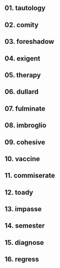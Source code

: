 ## 01. tautology

## 02. comity

## 03. foreshadow

## 04. exigent

## 05. therapy

## 06. dullard

## 07. fulminate

## 08. imbroglio

## 09. cohesive

## 10. vaccine

## 11. commiserate

## 12. toady

## 13. impasse

## 14. semester

## 15. diagnose

## 16. regress